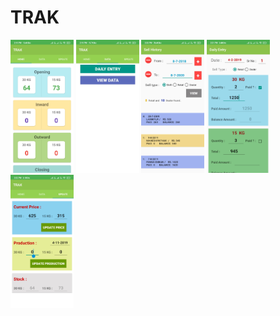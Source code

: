 # TRAK

<img src="https://github.com/tovikram/TRAK/blob/master/screenshots/1.jpg" width="20%" height="20%" alt="accessibility text">
<img src="https://github.com/tovikram/TRAK/blob/master/screenshots/2.jpg" width="20%" height="20%" alt="accessibility text">
<img src="https://github.com/tovikram/TRAK/blob/master/screenshots/3.jpg" width="20%" height="20%" alt="accessibility text">
<img src="https://github.com/tovikram/TRAK/blob/master/screenshots/4.jpg" width="20%" height="20%" alt="accessibility text">
<img src="https://github.com/tovikram/TRAK/blob/master/screenshots/5.jpg" width="20%" height="20%" alt="accessibility text">
